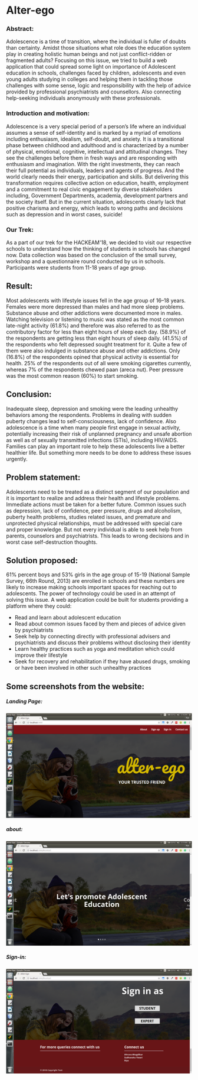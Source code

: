 # Alter-ego

### Abstract:
Adolescence is a time of transition, where the individual is fuller of doubts than certainty. Amidst those situations what role does the education system play in creating holistic human beings and not just conflict-ridden or fragmented adults? Focusing on this issue, we tried to build a web application that could spread some light on importance of Adolescent education in schools, challenges faced by children, adolescents and even young adults studying in colleges and helping them in tackling those challenges with some sense, logic and responsibility with the help of advice provided by professional psychiatrists and counsellors. Also connecting help-seeking individuals anonymously with these professionals.

### Introduction and motivation:
Adolescence is a very special period of a person’s life where an individual assumes a sense of self-identity and is marked by a myriad of emotions including enthusiasm, idealism, self-doubt, and anxiety. It is a transitional phase between childhood and adulthood and is characterized by a number of physical, emotional, cognitive, intellectual and attitudinal changes. They see the challenges before them in fresh ways and are responding with enthusiasm and imagination. With the right investments, they can reach their full potential as individuals, leaders and agents of progress.  And the world clearly needs their energy, participation and skills. But delivering this transformation requires collective action on education, health, employment and a commitment to real civic engagement by diverse stakeholders including, Government Departments, academia, development partners and the society itself. 
But in the current situation, adolescents clearly lack that positive charisma and energy, which leads to wrong paths and decisions such as depression and in worst cases, suicide!

### Our Trek:
As a part of our trek for the HACKEAM'18, we decided to visit our respective schools to understand how the thinking of students in schools has changed now. Data collection was based on the conclusion of the small survey, workshop and a questionnaire round conducted by us in schools. Participants were students from 11-18 years of age group.

## Result:
Most adolescents with lifestyle issues fell in the age group of 16–18 years. Females were more depressed than males and had more sleep problems. Substance abuse and other addictions were documented more in males. Watching television or listening to music was stated as the most common late-night activity (61.8%) and therefore was also referred to as the contributory factor for less than eight hours of sleep each day. (58.9%) of the respondents are getting less than eight hours of sleep daily. (41.5%) of the respondents who felt depressed sought treatment for it. Quite a few of them were also indulged in substance abuse and other addictions. Only (16.8%) of the respondents opined that physical activity is essential for health. 25% of the respondents out of all were smoking cigarettes currently, whereas 7% of the respondents chewed paan (areca nut). Peer pressure was the most common reason (60%) to start smoking.

## Conclusion:
Inadequate sleep, depression and smoking were the leading unhealthy behaviors among the respondents. Problems in dealing with sudden puberty changes lead to self-consciousness, lack of confidence. Also adolescence is a time when many people first engage in sexual activity, potentially increasing their risk of unplanned pregnancy and unsafe abortion as well as of sexually transmitted infections (STIs), including HIV/AIDS. Families can play an important role to help these adolescents live a better healthier life. But something more needs to be done to address these issues urgently.

## Problem statement:
Adolescents need to be treated as a distinct segment of our population and it is important to realize and address their health and lifestyle problems. Immediate actions must be taken for a better future. Common issues such as depression, lack of confidence, peer pressure, drugs and alcoholism, puberty health problems, studies related issues, and premature and unprotected physical relationships, must be addressed with special care and proper knowledge. But not every individual is able to seek help from parents, counselors and psychiatrists. This leads to wrong decisions and in worst case self-destruction thoughts. 

## Solution proposed:
61% percent boys and 53% girls in the age group of 15-19 (National Sample Survey, 66th Round, 2013) are enrolled in schools and these numbers are likely to increase making schools important spaces for reaching out to adolescents. The power of technology could be used in an attempt of solving this issue. A web application could be built for students providing a platform where they could:
 * Read and learn about adolescent education 
 * Read about common issues faced by them and pieces of advice given by psychiatrists
 * Seek help by connecting directly with professional advisers and psychiatrists and discuss their problems without disclosing their identity
 * Learn healthy practices such as yoga and meditation which could improve their lifestyle
 * Seek for recovery and rehabilitation if they have abused drugs, smoking or have been involved in other such unhealthy practices

## Some screenshots from the website:

##### Landing Page:
![Landing page](https://github.com/riyak1998/Alter-ego/blob/master/public/Screenshot%20from%202018-02-28%2003-16-46.png)

##### about:
 ![About](https://github.com/riyak1998/Alter-ego/blob/master/public/Screenshot%20from%202018-02-28%2003-17-04.png)
 
##### Sign-in:
![Sign-in](https://github.com/riyak1998/Alter-ego/blob/master/public/Screenshot%20from%202018-02-28%2003-16-51.png)

